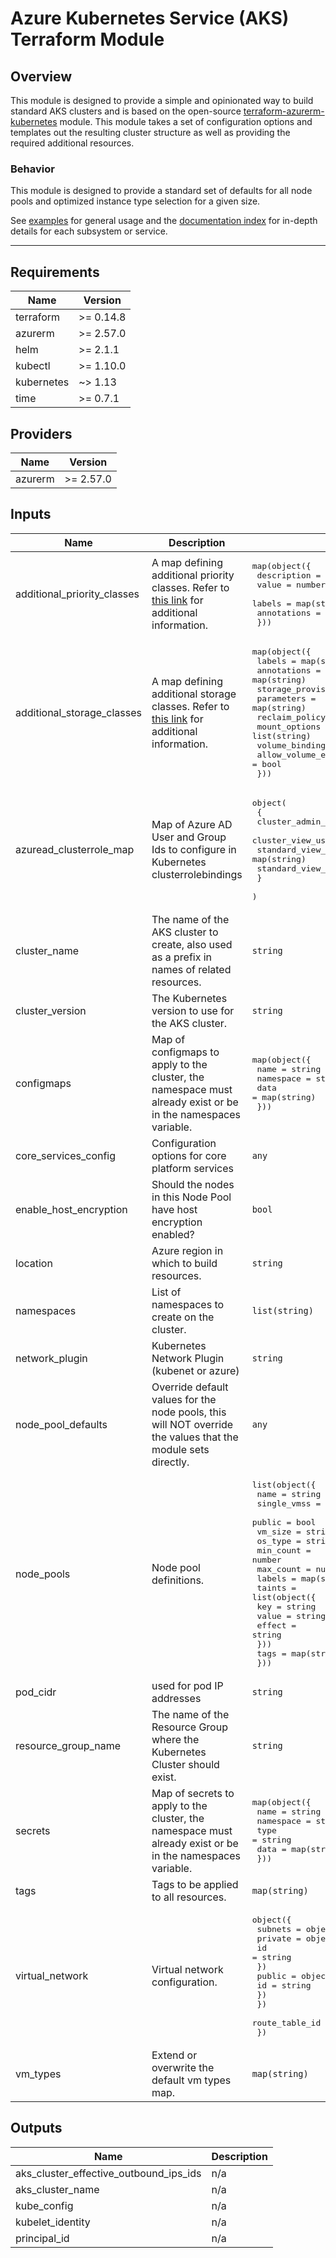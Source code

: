 # Azure Kubernetes Service (AKS) Terraform Module

## Overview

This module is designed to provide a simple and opinionated way to build standard AKS clusters and is based on the open-source [terraform-azurerm-kubernetes](https://github.com/Azure-Terraform/terraform-azurerm-kubernetes) module. This module takes a set of configuration options and templates out the resulting cluster structure as well as providing the required additional resources.

### Behavior

This module is designed to provide a standard set of defaults for all node pools and optimized instance type selection for a given size.

See [examples](/examples) for general usage and the [documentation index](/docs) for in-depth details for each subsystem or service.

---

<!--- BEGIN_TF_DOCS --->
## Requirements

| Name | Version |
|------|---------|
| terraform | >= 0.14.8 |
| azurerm | >= 2.57.0 |
| helm | >= 2.1.1 |
| kubectl | >= 1.10.0 |
| kubernetes | ~> 1.13 |
| time | >= 0.7.1 |

## Providers

| Name | Version |
|------|---------|
| azurerm | >= 2.57.0 |

## Inputs

| Name | Description | Type | Default | Required |
|------|-------------|------|---------|:--------:|
| additional\_priority\_classes | A map defining additional priority classes. Refer to [this link](https://github.com/LexisNexis-RBA/terraform-kubernetes-priority-class) for additional information. | <pre>map(object({<br>    description = string<br>    value       = number<br>    labels      = map(string)<br>    annotations = map(string)<br>  }))</pre> | `null` | no |
| additional\_storage\_classes | A map defining additional storage classes. Refer to [this link](https://github.com/LexisNexis-RBA/terraform-azurerm-aks/blob/main/modules/storage-classes/README.md) for additional information. | <pre>map(object({<br>    labels                 = map(string)<br>    annotations            = map(string)<br>    storage_provisioner    = string<br>    parameters             = map(string)<br>    reclaim_policy         = string<br>    mount_options          = list(string)<br>    volume_binding_mode    = string<br>    allow_volume_expansion = bool<br>  }))</pre> | `null` | no |
| azuread\_clusterrole\_map | Map of Azure AD User and Group Ids to configure in Kubernetes clusterrolebindings | <pre>object(<br>    {<br>      cluster_admin_users   = map(string)<br>      cluster_view_users    = map(string)<br>      standard_view_users   = map(string)<br>      standard_view_groups  = map(string)<br>    }<br>  )</pre> | <pre>{<br>  "cluster_admin_users": {},<br>  "cluster_view_users": {},<br>  "standard_view_groups": {},<br>  "standard_view_users": {}<br>}</pre> | no |
| cluster\_name | The name of the AKS cluster to create, also used as a prefix in names of related resources. | `string` | n/a | yes |
| cluster\_version | The Kubernetes version to use for the AKS cluster. | `string` | `"1.19"` | no |
| configmaps | Map of configmaps to apply to the cluster, the namespace must already exist or be in the namespaces variable. | <pre>map(object({<br>    name      = string<br>    namespace = string<br>    data      = map(string)<br>  }))</pre> | `{}` | no |
| core\_services\_config | Configuration options for core platform services | `any` | n/a | yes |
| enable\_host\_encryption | Should the nodes in this Node Pool have host encryption enabled? | `bool` | `false` | no |
| location | Azure region in which to build resources. | `string` | n/a | yes |
| namespaces | List of namespaces to create on the cluster. | `list(string)` | `[]` | no |
| network\_plugin | Kubernetes Network Plugin (kubenet or azure) | `string` | `"kubenet"` | no |
| node\_pool\_defaults | Override default values for the node pools, this will NOT override the values that the module sets directly. | `any` | `{}` | no |
| node\_pools | Node pool definitions. | <pre>list(object({<br>    name        = string<br>    single_vmss = bool<br>    public      = bool<br>    vm_size     = string<br>    os_type     = string<br>    min_count   = number<br>    max_count   = number<br>    labels      = map(string)<br>    taints      = list(object({<br>      key    = string<br>      value  = string<br>      effect = string<br>    }))<br>    tags        = map(string)<br>  }))</pre> | n/a | yes |
| pod\_cidr | used for pod IP addresses | `string` | `"100.65.0.0/16"` | no |
| resource\_group\_name | The name of the Resource Group where the Kubernetes Cluster should exist. | `string` | n/a | yes |
| secrets | Map of secrets to apply to the cluster, the namespace must already exist or be in the namespaces variable. | <pre>map(object({<br>    name      = string<br>    namespace = string<br>    type      = string<br>    data      = map(string)<br>  }))</pre> | `{}` | no |
| tags | Tags to be applied to all resources. | `map(string)` | n/a | yes |
| virtual\_network | Virtual network configuration. | <pre>object({<br>    subnets = object({<br>      private = object({ <br>        id = string<br>      })<br>      public = object({<br>        id = string<br>      })<br>    })<br>    route_table_id = string<br>  })</pre> | n/a | yes |
| vm\_types | Extend or overwrite the default vm types map. | `map(string)` | `{}` | no |

## Outputs

| Name | Description |
|------|-------------|
| aks\_cluster\_effective\_outbound\_ips\_ids | n/a |
| aks\_cluster\_name | n/a |
| kube\_config | n/a |
| kubelet\_identity | n/a |
| principal\_id | n/a |

<!--- END_TF_DOCS --->
